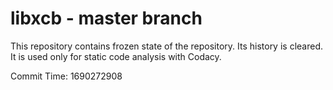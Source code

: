 # libxcb - master branch

This repository contains frozen state of the repository.
Its history is cleared. It is used only for static code
analysis with Codacy.

Commit Time: 1690272908